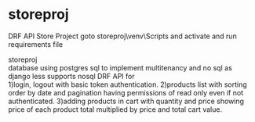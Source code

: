 # storeproj
DRF API Store Project
goto storeproj\venv\Scripts and activate and run requirements file

storeproj
<br>database using postgres sql to implement multitenancy and no sql as django less supports nosql DRF API for</br>
1)login, logout with basic token authentication. 
2)products list with sorting order by date and pagination having permissions of read only even if not authenticated.
3)adding products in cart with quantity and price showing price of each product total multiplied by price and total cart value.
